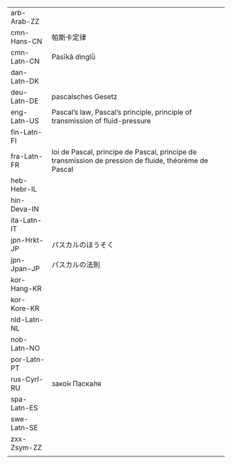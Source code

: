 | | | |
|-|-|-|
| arb-Arab-ZZ |  |  |
| cmn-Hans-CN | 帕斯卡定律 |  |
| cmn-Latn-CN | Pàsīkǎ dìnglǜ |  |
| dan-Latn-DK |  |  |
| deu-Latn-DE | pascalsches Gesetz |  |
| eng-Latn-US | Pascal’s law, Pascal’s principle, principle of transmission of fluid-pressure |  |
| fin-Latn-FI |  |  |
| fra-Latn-FR | loi de Pascal, principe de Pascal, principe de transmission de pression de fluide, théorème de Pascal |  |
| heb-Hebr-IL |  |  |
| hin-Deva-IN |  |  |
| ita-Latn-IT |  |  |
| jpn-Hrkt-JP | パスカルのほうそく |  |
| jpn-Jpan-JP | パスカルの法則 |  |
| kor-Hang-KR |  |  |
| kor-Kore-KR |  |  |
| nld-Latn-NL |  |  |
| nob-Latn-NO |  |  |
| por-Latn-PT |  |  |
| rus-Cyrl-RU | зако́н Паска́ля |  |
| spa-Latn-ES |  |  |
| swe-Latn-SE |  |  |
| zxx-Zsym-ZZ |  |  |
|  |  |  |
